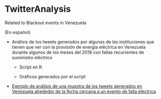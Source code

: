 # TwitterAnalysis
Related to Blackout events in Venezuela

(En español)

* Análisis de los tweets generados por algunas de las instituciones que tienen que ver con la provisión de energía eléctrica en Venezuela durante algunos de los meses del 2018 con fallas recurrentes de suministro eléctrico
 
   * Script en R

   * Gráficos generados por el script

* [Ejemplo de análisis de una muestra de los tweets generados en Venezuela alrededor de la fecha cercana a un evento de falla eléctrica](https://github.com/mablan/TwitterAnalysis/blob/master/analisis-episodio.md)



